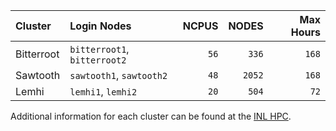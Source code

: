 | Cluster | Login Nodes | NCPUS | NODES | Max Hours |
| :- | :- | -: | -: | -: |
| Bitterroot | `bitterroot1`, `bitterroot2` | `56` | `336` | `168` |
| Sawtooth | `sawtooth1`, `sawtooth2` | `48` | `2052` | `168` |
| Lemhi | `lemhi1`, `lemhi2` | `20` | `504` | `72` |

Additional information for each cluster can be found at the [INL HPC](https://inl.gov/hpc).

